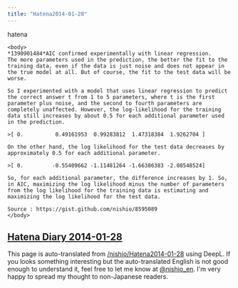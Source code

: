 ```yaml
---
title: "Hatena2014-01-28"
---
```


hatena

```
<body>
*1390901484*AIC confirmed experimentally with linear regression.
The more parameters used in the prediction, the better the fit to the training data, even if the data is just noise and does not appear in the true model at all. But of course, the fit to the test data will be worse.

So I experimented with a model that uses linear regression to predict the correct answer t from 1 to 5 parameters, where t is the first parameter plus noise, and the second to fourth parameters are completely unaffected. However, the log-likelihood for the training data still increases by about 0.5 for each additional parameter used in the prediction.

>[ 0.          0.49161953  0.99283812  1.47318384  1.9262704 ]
 
On the other hand, the log likelihood for the test data decreases by approximately 0.5 for each additional parameter.

>[ 0.         -0.55409662 -1.11481264 -1.66386383 -2.08548524]

So, for each additional parameter, the difference increases by 1. So, in AIC, maximizing the log likelihood minus the number of parameters from the log likelihood for the training data is estimating and maximizing the log likelihood for the test data.

Source : https://gist.github.com/nishio/8595089
</body>
```


[Hatena Diary 2014-01-28](https://nishiohirokazu.hatenadiary.org/archive/2014/01/28)
---
This page is auto-translated from [/nishio/Hatena2014-01-28](https://scrapbox.io/nishio/Hatena2014-01-28) using DeepL. If you looks something interesting but the auto-translated English is not good enough to understand it, feel free to let me know at [@nishio_en](https://twitter.com/nishio_en). I'm very happy to spread my thought to non-Japanese readers.